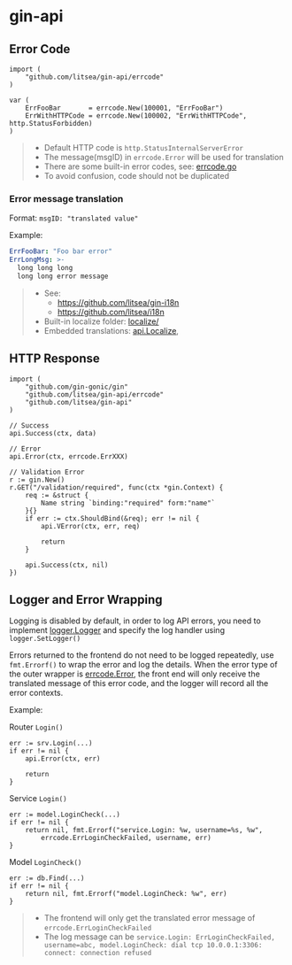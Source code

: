 # gin-api

## Error Code

```golang
import (
	"github.com/litsea/gin-api/errcode"
)

var (
	ErrFooBar       = errcode.New(100001, "ErrFooBar")
	ErrWithHTTPCode = errcode.New(100002, "ErrWithHTTPCode", http.StatusForbidden)
)
```

> * Default HTTP code is `http.StatusInternalServerError`
> * The message(msgID) in `errcode.Error` will be used for translation
> * There are some built-in error codes, see: [errcode.go](errcode/errcode.go)
> * To avoid confusion, code should not be duplicated

### Error message translation

Format: `msgID: "translated value"`

Example:

```yaml
ErrFooBar: "Foo bar error"
ErrLongMsg: >-
  long long long
  long long error message
```

> * See:
>   * https://github.com/litsea/gin-i18n
>   * https://github.com/litsea/i18n
> * Built-in localize folder: [localize/](localize/)
> * Embedded translations: [api.Localize](api.go),

## HTTP Response

```golang
import (
	"github.com/gin-gonic/gin"
	"github.com/litsea/gin-api/errcode"
	"github.com/litsea/gin-api"
)

// Success
api.Success(ctx, data)

// Error
api.Error(ctx, errcode.ErrXXX)

// Validation Error
r := gin.New()
r.GET("/validation/required", func(ctx *gin.Context) {
	req := &struct {
		Name string `binding:"required" form:"name"`
	}{}
	if err := ctx.ShouldBind(&req); err != nil {
		api.VError(ctx, err, req)

		return
	}

	api.Success(ctx, nil)
})
```

## Logger and Error Wrapping

Logging is disabled by default, in order to log API errors, you need to implement [logger.Logger](logger/logger.go) and specify the log handler using `logger.SetLogger()`

Errors returned to the frontend do not need to be logged repeatedly, use `fmt.Errorf()` to wrap the error and log the details. When the error type of the outer wrapper is [errcode.Error](errcode/errcode.go), the front end will only receive the translated message of this error code, and the logger will record all the error contexts.

Example:

Router `Login()`

```golang
err := srv.Login(...)
if err != nil {
	api.Error(ctx, err)

	return
}
```

Service `Login()`

```golang
err := model.LoginCheck(...)
if err != nil {
	return nil, fmt.Errorf("service.Login: %w, username=%s, %w",
		errcode.ErrLoginCheckFailed, username, err)
}
```

Model `LoginCheck()`

```golang
err := db.Find(...)
if err != nil {
	return nil, fmt.Errorf("model.LoginCheck: %w", err)
}
```

> * The frontend will only get the translated error message of `errcode.ErrLoginCheckFailed`
> * The log message can be `service.Login: ErrLoginCheckFailed, username=abc, model.LoginCheck: dial tcp 10.0.0.1:3306: connect: connection refused`
